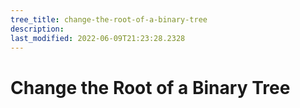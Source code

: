 ```yaml
---
tree_title: change-the-root-of-a-binary-tree
description: 
last_modified: 2022-06-09T21:23:28.2328
---
```


# Change the Root of a Binary Tree
